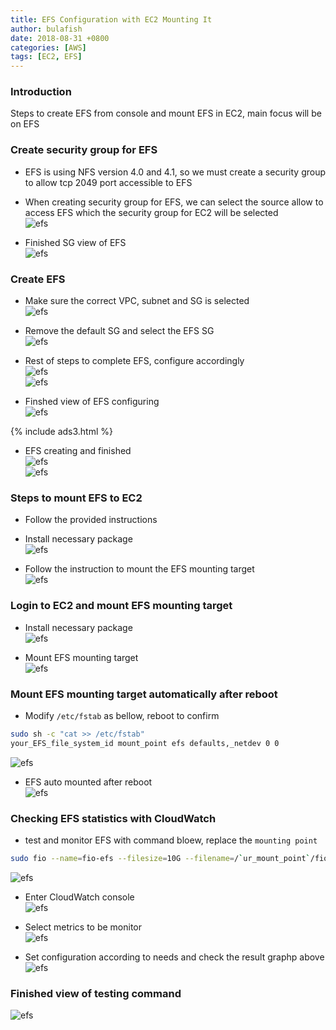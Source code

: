```yaml
---
title: EFS Configuration with EC2 Mounting It
author: bulafish
date: 2018-08-31 +0800
categories: [AWS]
tags: [EC2, EFS]
---
```


### Introduction
Steps to create EFS from console and mount EFS in EC2, main focus will be on EFS


### Create security group for EFS
  * EFS is using NFS version 4.0 and 4.1, so we must create a security group to allow tcp 2049 port accessible to EFS
  * When creating security group for EFS, we can select the source allow to access EFS which the security group for EC2 will be selected  
  ![efs](/assets/images/2018083101.png)

  * Finished SG view of EFS  
  ![efs](/assets/images/2018083102.png)


### Create EFS
  * Make sure the correct VPC, subnet and SG is selected  
  ![efs](/assets/images/2018083103.png)

  * Remove the default SG and select the EFS SG  
  ![efs](/assets/images/2018083104.png)

  * Rest of steps to complete EFS, configure accordingly  
  ![efs](/assets/images/2018083105.png)  
  ![efs](/assets/images/2018083106.png)

  * Finshed view of EFS configuring  
  ![efs](/assets/images/2018083107.png)

  {% include ads3.html %}

  * EFS creating and finished  
  ![efs](/assets/images/2018083108.png)  
  ![efs](/assets/images/2018083111.png)


### Steps to mount EFS to EC2
  * Follow the provided instructions
  * Install necessary package  
  ![efs](/assets/images/2018083109.png)  

  * Follow the instruction to mount the EFS mounting target  
  ![efs](/assets/images/2018083110.png)


### Login to EC2 and mount EFS mounting target
  * Install necessary package  
  ![efs](/assets/images/2018083112.png)

  * Mount EFS mounting target  
  ![efs](/assets/images/2018083113.png)


### Mount EFS mounting target automatically after reboot
  * Modify `/etc/fstab` as bellow, reboot to confirm
  ```bash
  sudo sh -c "cat >> /etc/fstab"
  your_EFS_file_system_id mount_point efs defaults,_netdev 0 0
  ```
  ![efs](/assets/images/2018083117.png)

  * EFS auto mounted after reboot  
  ![efs](/assets/images/2018083118.png)


### Checking EFS statistics with CloudWatch
  * test and monitor EFS with command bloew, replace the `mounting point`
  ```bash
  sudo fio --name=fio-efs --filesize=10G --filename=/`ur_mount_point`/fio-efs-test.img --bs=1M --nrfiles=1 --direct=1 --sync=0 --rw=write --iodepth=200 --ioengine=libaio
  ```
  ![efs](/assets/images/2018083122.png)

  * Enter CloudWatch console  
  ![efs](/assets/images/2018083119.png)

  * Select metrics to be monitor  
  ![efs](/assets/images/2018083120.png)

  * Set configuration according to needs and check the result graphp above  
  ![efs](/assets/images/2018083121.png)


### Finished view of testing command  
  ![efs](/assets/images/2018083123.png)
